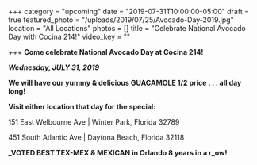 +++
category = "upcoming"
date = "2019-07-31T10:00:00-05:00"
draft = true
featured_photo = "/uploads/2019/07/25/Avocado-Day-2019.jpg"
location = "All Locations"
photos = []
title = "Celebrate National Avocado Day with Cocina 214!"
video_key = ""

+++
**Come celebrate National Avocado Day at Cocina 214!**

**_Wednesday, JULY 31, 2019_**

**We will have our yummy & delicious GUACAMOLE 1/2 price  . . . all day long!**

**Visit either location that day for the special:**

151 East Welbourne Ave | Winter Park, Florida 32789

451 South Atlantic Ave | Daytona Beach, Florida 32118 

**_VOTED BEST TEX-MEX & MEXICAN in Orlando 8 years in a r_ow!**